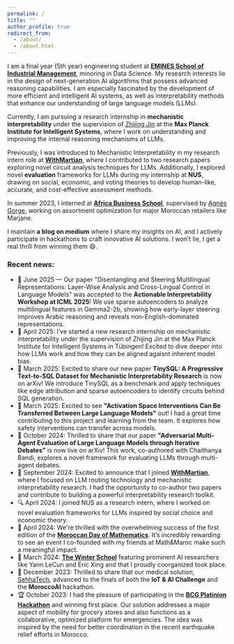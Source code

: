 ```yaml
---
permalink: /
title: ""
author_profile: true
redirect_from: 
  - /about/
  - /about.html
---
```



I am a final year (5th year) engineering student at [**EMINES School of Industrial Management**](https://www.emines-ingenieur.org/), minoring in Data Science. My research interests lie in the design of next-generation AI algorithms that possess advanced reasoning capabilities. I am especially fascinated by the development of more efficient and intelligent AI systems, as well as interpretability methods that enhance our understanding of large language models (LLMs).  

Currently, I am pursuing a research internship in **mechanistic interpretability** under the supervision of [Zhijing Jin](https://zhijing-jin.com/) at the **Max Planck Institute for Intelligent Systems**, where I work on understanding and improving the internal reasoning mechanisms of LLMs.

Previously, I was introduced to Mechanistic Interpretability in my research intern role at [**WithMartian**](https://withmartian.com/), where I contributed to two research papers exploring novel circuit analysis techniques for LLMs. Additionally, I explored novel **evaluation** frameworks for LLMs during my internship at **NUS**, drawing on social, economic, and voting theories to develop human-like, accurate, and cost-effective assessment methods.

In summer 2023, I interned at [**Africa Business School**](https://abs.um6p.ma/), supervised by [Agnès Gorge](https://abs.um6p.ma/professors_permanent/agnes-gorge/), working on assortment optimization for major Moroccan retailers like Marjane.  

I maintain **a blog on medium** where I share my insights on AI, and I actively participate in hackathons to craft innovative AI solutions. I won’t lie, I get a real thrill from winning them 😄.

### Recent news:
- 🧠 June 2025 — Our paper "Disentangling and Steering Multilingual Representations: Layer-Wise Analysis and Cross-Lingual Control in Language Models" was accepted to the **Actionable Interpretability Workshop at ICML 2025**! We use sparse autoencoders to analyze multilingual features in Gemma2-2b, showing how early-layer steering improves Arabic reasoning and reveals non-English-dominated representations.
- 🧪 April 2025: I’ve started a new research internship on mechanistic interpretability under the supervision of Zhijing Jin at the Max Planck Institute for Intelligent Systems in Tübingen! Excited to dive deeper into how LLMs work and how they can be aligned agaisnt inherent model bias.
- 📄 March 2025: Excited to share our new paper **TinySQL: A Progressive Text-to-SQL Dataset for Mechanistic Interpretability Research** is now on arXiv! We introduce TinySQL as a benchmark and apply techniques like edge attribution and sparse autoencoders to identify circuits behind SQL generation.
- 🔬 March 2025: Excited to see **"Activation Space Interventions Can Be Transferred Between Large Language Models"** out! I had a great time contributing to this project and learning from the team. It explores how safety interventions can transfer across models.
- 📄 October 2024: Thrilled to share that our paper **"Adversarial Multi-Agent Evaluation of Large Language Models through Iterative Debates"** is now live on arXiv! This work, co-authored with Chaithanya Bandi, explores a novel framework for evaluating LLMs through multi-agent debates.
- 🚀 September 2024: Excited to announce that I joined [**WithMartian**](https://blog.withmartian.com/), where I focused on LLM routing technology and mechanistic interpretability research. I had the opportunity to co-author two papers and contribute to building a powerful interpretability research toolkit.
- 🔍 April 2024: I joined NUS as a research intern, where I worked on novel evaluation frameworks for LLMs inspired by social choice and economic theory.
- 🎉 April 2024: We're thrilled with the overwhelming success of the first edition of the [**Moroccan Day of Mathematics**](https://www.youtube.com/watch?v=3RsTD8BXCfQ). It’s incredibly rewarding to see an event I co-founded with my friends at Math&Maroc make such a meaningful impact.  
- 🌟 March 2024: [**The Winter School**](https://midas.centrale-casablanca.net/winter-school-2024-generative-ai/index.html) featuring prominent AI researchers like Yann LeCun and Eric Xing and that I proudly coorganized took place.
- 🏅 December 2023: Thrilled to share that our medical solution, [SehhaTech](https://github.com/MoroccoAI/2023-GenAI-Hackathon/tree/main/SehhaTech), advanced to the finals of both the **IoT & AI Challenge** and the **MoroccoAI** hackathon. 
- 🏆 October 2023: I had the pleasure of participating in the [**BCG Platinion Hackathon**](https://www.bcgplatinion.com/blog/bcg-platinion-hackathon-aftermovie-2023) and winning first place. Our solution addresses a major aspect of mobility for grocery stores and also functions as a collaborative, optimized platform for emergencies. The idea was inspired by the need for better coordination in the recent earthquake relief efforts in Morocco. 

